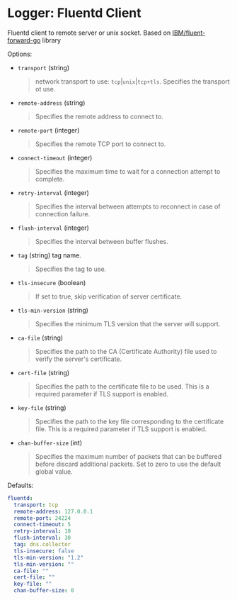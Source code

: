 
# Logger: Fluentd Client

Fluentd client to remote server or unix socket.
Based on [IBM/fluent-forward-go](https://github.com/IBM/fluent-forward-go) library

Options:

* `transport` (string)
  > network transport to use: `tcp`|`unix`|`tcp+tls`.
  > Specifies the transport ot use.

* `remote-address` (string)
  > Specifies the remote address to connect to.

* `remote-port` (integer)
  > Specifies the remote TCP port to connect to.

* `connect-timeout` (integer)
  > Specifies the maximum time to wait for a connection attempt to complete.

* `retry-interval` (integer)
  > Specifies the interval between attempts to reconnect in case of connection failure.

* `flush-interval` (integer)
  > Specifies the interval between buffer flushes.

* `tag` (string) tag name.
  > Specifies the tag to use.

* `tls-insecure` (boolean)
  > If set to true, skip verification of server certificate.

* `tls-min-version` (string)
  > Specifies the minimum TLS version that the server will support.

* `ca-file` (string)
  > Specifies the path to the CA (Certificate Authority) file used to verify the server's certificate.

* `cert-file` (string)
  > Specifies the path to the certificate file to be used. This is a required parameter if TLS support is enabled.

* `key-file` (string)
  > Specifies the path to the key file corresponding to the certificate file.
  > This is a required parameter if TLS support is enabled.

* `chan-buffer-size` (int)
  > Specifies the maximum number of packets that can be buffered before discard additional packets.
  > Set to zero to use the default global value.

Defaults:

```yaml
fluentd:
  transport: tcp
  remote-address: 127.0.0.1
  remote-port: 24224
  connect-timeout: 5
  retry-interval: 10
  flush-interval: 30
  tag: dns.collector
  tls-insecure: false
  tls-min-version: "1.2"
  tls-min-version: ""
  ca-file: ""
  cert-file: ""
  key-file: ""
  chan-buffer-size: 0
```
